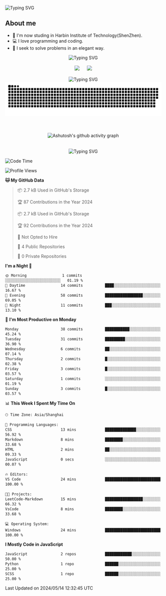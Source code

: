 <img src="https://readme-typing-svg.demolab.com?font=Fira+Code&weight=200&size=100&pause=1000&color=3986FF&center=true&vCenter=true&random=false&width=2000&height=160&lines=Hi+there!+++o(*%5E%E2%96%BD%5E*)%E2%94%9B;console.log(%22Hello+World!%22)" alt="Typing SVG" />

## About me
- 🏫 I'm now studing in Harbin Institute of Technology(ShenZhen).
- 💻 I love programming and coding.
- 🍷 I seek to solve problems in an elegant way.

<div align="center">
  <img src="https://readme-typing-svg.demolab.com?font=Fira+Code&weight=200&size=50&pause=1000&color=3986FF&center=true&vCenter=true&random=false&width=2000&height=100&lines=Here+are+my+stats..." alt="Typing SVG" />
  <br><br>
  <img height="180px" src="https://github-readme-stats-git-masterrstaa-rickstaa.vercel.app/api?username=whateverzpy&rank_icon=percentile&hide_border=true&show_icons=true&include_all_commits=true&bg_color=0,ea6161,ffc64d,fffc4d,52fa5a" />&nbsp;&nbsp;&nbsp;&nbsp;&nbsp;&nbsp;<img height="180px" src="https://github-readme-stats-git-masterrstaa-rickstaa.vercel.app/api/top-langs/?username=whateverzpy&layout=donut&hide_border=true&bg_color=0,52fa5a,4dfcff,c64dff" />
  <br><br>
  <img src="https://readme-typing-svg.demolab.com?font=Fira+Code&weight=200&size=50&pause=1000&color=3986FF&center=true&vCenter=true&random=false&width=2000&height=100&lines=Here+are+my+contributions..." alt="Typing SVG" />
  <picture>
    <source media="(prefers-color-scheme: dark)" srcset="https://raw.githubusercontent.com/whateverzpy/whateverzpy/main/assets/github-snake-dark.svg" />
    <source media="(prefers-color-scheme: light)" srcset="https://raw.githubusercontent.com/whateverzpy/whateverzpy/main/assets/github-snake.svg" />
    <img alt="github-snake" src="https://raw.githubusercontent.com/whateverzpy/whateverzpy/main/assets/github-snake.svg" />
  </picture>
  <br><br><br><br>
  <picture>
    <source media="(prefers-color-scheme: dark)"
          srcset="https://github-readme-activity-graph.vercel.app/graph?username=whateverzpy&theme=tokyo-night" />
    <source media="(prefers-color-scheme: light)"
          srcset="https://github-readme-activity-graph.vercel.app/graph?username=whateverzpy&theme=tokyo-day" />
    <img alt="Ashutosh's github activity graph"
       src="https://github-readme-activity-graph.vercel.app/graph?username=whateverzpy&theme=tokyo-day"
       width="860px"/>
  </picture>
  <br><br><br>
  <img src="https://readme-typing-svg.demolab.com?font=Fira+Code&weight=200&size=120&pause=1000&color=3986FF&center=true&vCenter=true&random=false&width=2000&height=180&lines=INFINITE+PROGRESS" alt="Typing SVG" />
</div>

<!--START_SECTION:waka-->
![Code Time](http://img.shields.io/badge/Code%20Time-6%20hrs%2039%20mins-blue)

![Profile Views](http://img.shields.io/badge/Profile%20Views-520-blue)

**🐱 My GitHub Data**

> 📦 2.7 kB Used in GitHub's Storage
 >
> 🏆 87 Contributions in the Year 2024
 >
> 📦 2.7 kB Used in GitHub's Storage
 >
> 🏆 92 Contributions in the Year 2024
 >
> 🚫 Not Opted to Hire
 >
> 📜 4 Public Repositories
 >
> 🔑 0 Private Repositories
 >
**I'm a Night 🦉**

```text
🌞 Morning                1 commits           ░░░░░░░░░░░░░░░░░░░░░░░░░   01.19 %
🌆 Daytime                14 commits          ████░░░░░░░░░░░░░░░░░░░░░   16.67 %
🌃 Evening                58 commits          █████████████████░░░░░░░░   69.05 %
🌙 Night                  11 commits          ███░░░░░░░░░░░░░░░░░░░░░░   13.10 %
```
📅 **I'm Most Productive on Monday**

```text
Monday                   38 commits          ███████████░░░░░░░░░░░░░░   45.24 %
Tuesday                  31 commits          █████████░░░░░░░░░░░░░░░░   36.90 %
Wednesday                6 commits           ██░░░░░░░░░░░░░░░░░░░░░░░   07.14 %
Thursday                 2 commits           █░░░░░░░░░░░░░░░░░░░░░░░░   02.38 %
Friday                   3 commits           █░░░░░░░░░░░░░░░░░░░░░░░░   03.57 %
Saturday                 1 commits           ░░░░░░░░░░░░░░░░░░░░░░░░░   01.19 %
Sunday                   3 commits           █░░░░░░░░░░░░░░░░░░░░░░░░   03.57 %
```


📊 **This Week I Spent My Time On**

```text
🕑︎ Time Zone: Asia/Shanghai

💬 Programming Languages:
CSS                      13 mins             ██████████████░░░░░░░░░░░   56.92 %
Markdown                 8 mins              ████████░░░░░░░░░░░░░░░░░   33.68 %
HTML                     2 mins              ██░░░░░░░░░░░░░░░░░░░░░░░   09.33 %
JavaScript               0 secs              ░░░░░░░░░░░░░░░░░░░░░░░░░   00.07 %

🔥 Editors:
VS Code                  24 mins             █████████████████████████   100.00 %

🐱‍💻 Projects:
LeetCode-Markdown        15 mins             █████████████████░░░░░░░░   66.32 %
VsCode                   8 mins              ████████░░░░░░░░░░░░░░░░░   33.68 %

💻 Operating System:
Windows                  24 mins             █████████████████████████   100.00 %
```

**I Mostly Code in JavaScript**

```text
JavaScript               2 repos             ████████████░░░░░░░░░░░░░   50.00 %
Python                   1 repo              ██████░░░░░░░░░░░░░░░░░░░   25.00 %
SCSS                     1 repo              ██████░░░░░░░░░░░░░░░░░░░   25.00 %
```




 Last Updated on 2024/05/14 12:32:45 UTC
<!--END_SECTION:waka-->


<!--
**whateverzpy/whateverzpy** is a ✨ _special_ ✨ repository because its `README.md` (this file) appears on your GitHub profile.

Here are some ideas to get you started:

- 🔭 I’m currently working on ...
- 🌱 I’m currently learning ...
- 👯 I’m looking to collaborate on ...
- 🤔 I’m looking for help with ...
- 💬 Ask me about ...
- 📫 How to reach me: ...
- 😄 Pronouns: ...
- ⚡ Fun fact: ...
-->
